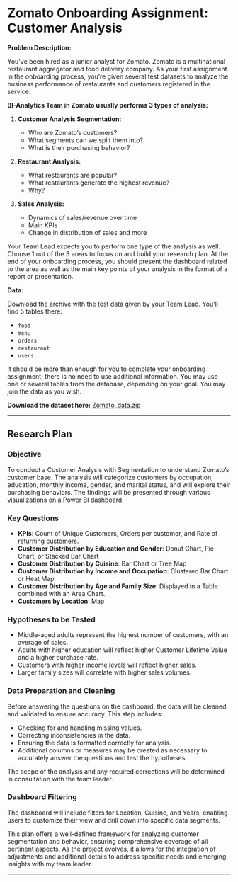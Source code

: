 # Zomato Onboarding Assignment: Customer Analysis

**Problem Description:**

You've been hired as a junior analyst for Zomato. Zomato is a multinational restaurant aggregator and food delivery company. As your first assignment in the onboarding process, you’re given several test datasets to analyze the business performance of restaurants and customers registered in the service.

**BI-Analytics Team in Zomato usually performs 3 types of analysis:**

1. **Customer Analysis Segmentation:** 
   - Who are Zomato’s customers?
   - What segments can we split them into?
   - What is their purchasing behavior?

2. **Restaurant Analysis:** 
   - What restaurants are popular?
   - What restaurants generate the highest revenue?
   - Why?

3. **Sales Analysis:** 
   - Dynamics of sales/revenue over time
   - Main KPIs
   - Change in distribution of sales and more

Your Team Lead expects you to perform one type of the analysis as well. Choose 1 out of the 3 areas to focus on and build your research plan. At the end of your onboarding process, you should present the dashboard related to the area as well as the main key points of your analysis in the format of a report or presentation.

**Data:**

Download the archive with the test data given by your Team Lead. You’ll find 5 tables there:

- `food`
- `menu`
- `orders`
- `restaurant`
- `users`

It should be more than enough for you to complete your onboarding assignment; there is no need to use additional information. You may use one or several tables from the database, depending on your goal. You may join the data as you wish.

**Download the dataset here:** [Zomato_data.zip](https://example.com/Zomato_data.zip)

---

## Research Plan

### Objective
To conduct a Customer Analysis with Segmentation to understand Zomato’s customer base. The analysis will categorize customers by occupation, education, monthly income, gender, and marital status, and will explore their purchasing behaviors. The findings will be presented through various visualizations on a Power BI dashboard.

### Key Questions
- **KPIs**: Count of Unique Customers, Orders per customer, and Rate of returning customers.
- **Customer Distribution by Education and Gender**: Donut Chart, Pie Chart, or Stacked Bar Chart
- **Customer Distribution by Cuisine**: Bar Chart or Tree Map
- **Customer Distribution by Income and Occupation**: Clustered Bar Chart or Heat Map
- **Customer Distribution by Age and Family Size**: Displayed in a Table combined with an Area Chart.
- **Customers by Location**: Map

### Hypotheses to be Tested
- Middle-aged adults represent the highest number of customers, with an average of sales.
- Adults with higher education will reflect higher Customer Lifetime Value and a higher purchase rate.
- Customers with higher income levels will reflect higher sales.
- Larger family sizes will correlate with higher sales volumes.

### Data Preparation and Cleaning
Before answering the questions on the dashboard, the data will be cleaned and validated to ensure accuracy. This step includes:
- Checking for and handling missing values.
- Correcting inconsistencies in the data.
- Ensuring the data is formatted correctly for analysis.
- Additional columns or measures may be created as necessary to accurately answer the questions and test the hypotheses.

The scope of the analysis and any required corrections will be determined in consultation with the team leader.

### Dashboard Filtering
The dashboard will include filters for Location, Cuisine, and Years, enabling users to customize their view and drill down into specific data segments.

This plan offers a well-defined framework for analyzing customer segmentation and behavior, ensuring comprehensive coverage of all pertinent aspects. As the project evolves, it allows for the integration of adjustments and additional details to address specific needs and emerging insights with my team leader.

---


